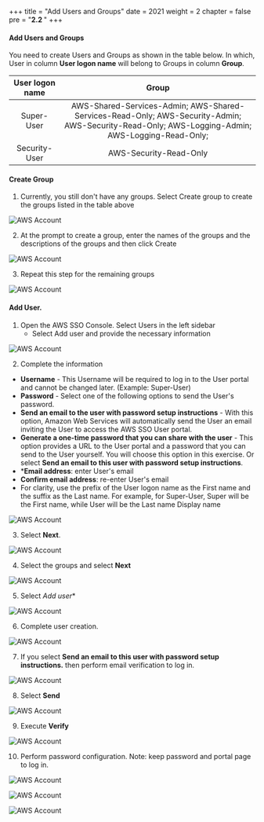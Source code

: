 +++
title = "Add Users and Groups"
date = 2021
weight = 2
chapter = false
pre = "<b>2.2 </b>"
+++


#### Add Users and Groups

You need to create Users and Groups as shown in the table below. In which, User in column **User logon name** will belong to Groups in column **Group**.


| User logon name |                  Group           |
|:---------------:|:--------------------------------:|
| Super-User      | AWS-Shared-Services-Admin; AWS-Shared-Services-Read-Only; AWS-Security-Admin; AWS-Security-Read-Only; AWS-Logging-Admin; AWS-Logging-Read-Only; |
| Security-User   | AWS-Security-Read-Only           |

#### Create Group

1. Currently, you still don't have any groups. Select Create group to create the groups listed in the table above


![AWS Account](/images/6/0001.png?featherlight=false&width=90pc)

2. At the prompt to create a group, enter the names of the groups and the descriptions of the groups and then click Create

![AWS Account](/images/6/0002.png?featherlight=false&width=90pc)

3. Repeat this step for the remaining groups

![AWS Account](/images/6/0003.png?featherlight=false&width=90pc)

#### Add User.

1. Open the AWS SSO Console. Select Users in the left sidebar
   - Select Add user and provide the necessary information

![AWS Account](/images/5/0001.png?featherlight=false&width=90pc)

2. Complete the information

- **Username** - This Username will be required to log in to the User portal and cannot be changed later. (Example: Super-User)
- **Password** - Select one of the following options to send the User's password.
- **Send an email to the user with password setup instructions** - With this option, Amazon Web Services will automatically send the User an email inviting the User to access the AWS SSO User portal.
- **Generate a one-time password that you can share with the user** - This option provides a URL to the User portal and a password that you can send to the User yourself. You will choose this option in this exercise. Or select **Send an email to this user with password setup instructions**.
- ***Email address**: enter User's email
- **Confirm email address**: re-enter User's email
- For clarity, use the prefix of the User logon name as the First name and the suffix as the Last name. For example, for Super-User, Super will be the First name, while User will be the Last name Display name

![AWS Account](/images/5/0002.png?featherlight=false&width=90pc)

3. Select **Next**.

![AWS Account](/images/5/0003.png?featherlight=false&width=90pc)

4. Select the groups and select **Next**

![AWS Account](/images/5/0004.png?featherlight=false&width=90pc)

5. Select *Add user**

![AWS Account](/images/5/0005.png?featherlight=false&width=90pc)

6. Complete user creation.

![AWS Account](/images/5/0006.png?featherlight=false&width=90pc)

7. If you select **Send an email to this user with password setup instructions.** then perform email verification to log in.

![AWS Account](/images/5/0007.png?featherlight=false&width=90pc)

8. Select **Send**

![AWS Account](/images/5/0008.png?featherlight=false&width=90pc)

9. Execute **Verify**

![AWS Account](/images/5/0009.png?featherlight=false&width=90pc)

10. Perform password configuration. Note: keep password and portal page to log in.

![AWS Account](/images/5/00010.png?featherlight=false&width=90pc)

![AWS Account](/images/5/00011.png?featherlight=false&width=90pc)

![AWS Account](/images/5/00012.png?featherlight=false&width=90pc)
